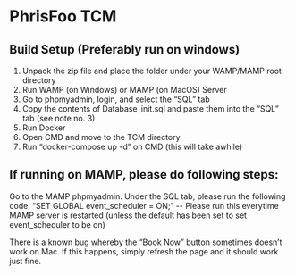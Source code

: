 # PhrisFoo TCM

## Build Setup (Preferably run on windows)

1. Unpack the zip file and place the folder under your WAMP/MAMP root directory
2. Run WAMP (on Windows) or MAMP (on MacOS) Server
3. Go to phpmyadmin, login, and select the “SQL” tab
4. Copy the contents of Database_init.sql and paste them into the “SQL” tab (see note no. 3)
5. Run Docker
6. Open CMD and move to the TCM directory
7. Run “docker-compose up -d” on CMD (this will take awhile)


## If running on MAMP, please do following steps:
Go to the MAMP phpmyadmin. Under the SQL tab, please run the following code. 
“SET GLOBAL event_scheduler = ON;” -- Please run this everytime MAMP server is restarted (unless the default has been set to set event_scheduler to be on)

There is a known bug whereby the “Book Now” button sometimes doesn’t work on Mac. If this happens, simply refresh the page and it should work just fine.


